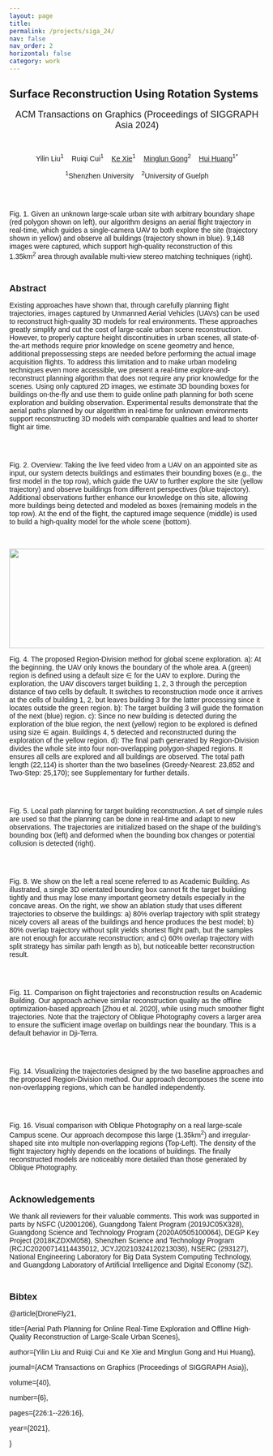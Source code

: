```yaml
---
layout: page
title: 
permalink: /projects/siga_24/
nav: false
nav_order: 2
horizontal: false
category: work
---
```

<div class="detail_ct">
        <h2 class="rd_title">Surface Reconstruction Using Rotation Systems</h2>
        <p class="td_text"></p>
        <div class="rd_ct"><p font-size:12px="" style="text-align: center;"><span style="font-size:18px;"><span style="font-family:Arial,Helvetica,sans-serif;">ACM Transactions on Graphics (Proceedings of SIGGRAPH Asia 2024)</span></span></p>

<p font-size:12px="" style="text-align: center;"><span style="font-family:Arial,Helvetica,sans-serif;"><strong><span style="font-size:14px">​</span></strong></span></p>

<p font-size:12px="" style="text-align: center;"><span style="font-size:14px;"><span style="font-family:Arial,Helvetica,sans-serif;">Yilin Liu<sup>1</sup>&nbsp;&nbsp;&nbsp;&nbsp;Ruiqi Cui<sup>1</sup>&nbsp;&nbsp;&nbsp;&nbsp;<a data-ke-src="https://vcc.tech/~kexie" href="https://vcc.tech/~kexie" target="_blank">Ke Xie</a><sup>1</sup>&nbsp;&nbsp;&nbsp;&nbsp;<a data-ke-src="http://socs.uoguelph.ca/~minglun/" href="http://socs.uoguelph.ca/~minglun/" target="_blank">Minglun Gong</a><sup>2</sup>&nbsp;&nbsp;&nbsp;&nbsp;<a data-ke-src="https://vcc.tech/~huihuang" href="https://vcc.tech/~huihuang" target="_blank">Hui Huang</a><sup>1*</sup></span></span></p>

<p font-size:12px="" style="text-align: center;"><span style="font-size:14px;"><span style="font-family:Arial,Helvetica,sans-serif;"><sup>1</sup>Shenzhen University&nbsp; &nbsp;&nbsp;<sup>2</sup>University of Guelph</span></span></p>

<p font-size:12px="">&nbsp;</p>

<p font-size:12px=""><img alt="" src="https://vcc-szu.s3.ap-southeast-1.amazonaws.com/1651222316692.png"><img alt="" src="https://vcc-szu.s3.ap-southeast-1.amazonaws.com/1659083784725.png"></p>

<p font-size:12px=""><span style="font-size:14px;"><span style="font-family:Arial,Helvetica,sans-serif;">Fig. 1. Given an unknown large-scale urban site with arbitrary boundary shape (red polygon shown on left), our algorithm designs an aerial flight trajectory in real-time, which guides a single-camera UAV to both explore the site (trajectory shown in yellow) and observe all buildings (trajectory shown in blue). 9,148 images were captured, which support high-quality reconstruction of this 1.35km<sup>2</sup>&nbsp;area through available multi-view stereo matching techniques (right).</span></span></p>

<p font-size:12px="">&nbsp;</p>

<p font-size:12px=""><span style="font-size:18px;"><span style="font-family:Arial,Helvetica,sans-serif;"><strong>Abstract</strong></span></span></p>

<p font-size:12px=""><span style="font-size:14px;"><span style="font-family:Arial,Helvetica,sans-serif;">Existing approaches have shown that, through carefully planning flight trajectories, images captured by Unmanned Aerial Vehicles (UAVs) can be used to reconstruct high-quality 3D models for real environments. These approaches greatly simplify and cut the cost of large-scale urban scene reconstruction. However, to properly capture height discontinuities in urban scenes, all state-of-the-art methods require prior knowledge on scene geometry and hence, additional prepossessing steps are needed before performing the actual image acquisition flights. To address this limitation and to make urban modeling techniques even more accessible, we present a real-time explore-and-reconstruct planning algorithm that does not require any prior knowledge for the scenes. Using only captured 2D images, we estimate 3D bounding boxes for buildings on-the-fly and&nbsp;use them to guide online path planning for both scene exploration and building observation. Experimental results demonstrate that the aerial paths planned by our algorithm in real-time for unknown environments support reconstructing 3D models with comparable qualities and lead to shorter flight air time.</span></span></p>

<p font-size:12px="">&nbsp;</p>

<p font-size:12px=""><img alt="" src="https://vcc-szu.s3.ap-southeast-1.amazonaws.com/1651222337683.png"><img alt="" src="https://vcc-szu.s3.ap-southeast-1.amazonaws.com/1659083809455.png"></p>

<p font-size:12px=""><span style="font-size:14px;"><span style="font-family:Arial,Helvetica,sans-serif;">Fig. 2. Overview: Taking the live feed video from a UAV on an appointed site as input, our system detects buildings and estimates their bounding boxes (e.g., the first model in the top row), which guide the UAV to further explore the site (yellow trajectory) and observe buildings from different perspectives (blue trajectory). Additional observations further enhance our knowledge on this site, allowing more buildings being detected and modeled as boxes (remaining models in the top row). At the end of the flight, the captured image sequence (middle) is used to build a high-quality model for the whole scene (bottom).</span></span></p>

<p font-size:12px="">&nbsp;</p>

<p font-size:12px=""><img alt="" src="https://vcc-szu.s3.ap-southeast-1.amazonaws.com/1651222384273.png"><img alt="" src="https://vcc-szu.s3.ap-southeast-1.amazonaws.com/1659083824774.png" style="width: 1300px; height: 196px;"></p>

<p font-size:12px=""><span style="font-size:14px;"><span style="font-family:Arial,Helvetica,sans-serif;">Fig. 4. The proposed Region-Division method for global scene exploration. a): At the beginning, the UAV only knows the boundary of the whole area. A (green) region is defined using a default size&nbsp;∈&nbsp;for the UAV to explore. During the exploration, the UAV discovers target building 1, 2, 3 through the perception distance of two cells by default. It switches to reconstruction mode once it arrives at the cells of building 1, 2, but leaves building 3 for the latter processing since it locates outside the green region. b): The target building 3 will guide the formation of the next (blue) region. c): Since no new building is detected during the exploration of the blue region, the next (yellow) region to be explored is defined using size&nbsp;∈&nbsp;again. Buildings 4, 5 detected and reconstructed during the exploration of the yellow region. d): The final path generated by Region-Division divides the whole site into four non-overlapping polygon-shaped regions. It ensures all cells are explored and all buildings are observed. The total path length (22,114) is shorter than the two baselines (Greedy-Nearest: 23,852 and Two-Step: 25,170); see Supplementary for further details.</span></span></p>

<p font-size:12px="">&nbsp;</p>

<p font-size:12px=""><img alt="" src="https://vcc-szu.s3.ap-southeast-1.amazonaws.com/1651222408608.png"><img alt="" src="https://vcc-szu.s3.ap-southeast-1.amazonaws.com/1659083838760.png"></p>

<p font-size:12px=""><span style="font-size:14px;"><span style="font-family:Arial,Helvetica,sans-serif;">Fig. 5. Local path planning for target building reconstruction. A set of simple rules are used so that the planning can be done in real-time and adapt to new observations. The trajectories are initialized based on the shape of the building’s bounding box (left) and deformed when the bounding box changes or potential collusion is detected (right).</span></span></p>

<p font-size:12px="">&nbsp;</p>

<p font-size:12px=""><img alt="" src="https://vcc-szu.s3.ap-southeast-1.amazonaws.com/1651222429699.png"><img alt="" src="https://vcc-szu.s3.ap-southeast-1.amazonaws.com/1659083859877.png"></p>

<p font-size:12px=""><span style="font-size:14px;"><span style="font-family:Arial,Helvetica,sans-serif;">Fig. 8. We show on the left a real scene referred to as Academic Building. As illustrated, a single 3D orientated bounding box cannot fit the target building tightly and thus may lose many important geometry details especially in the concave areas. On the right, we show an ablation study that uses different trajectories to observe the buildings: a) 80% overlap trajectory with split strategy nicely covers all areas of the buildings and hence produces the best model; b) 80% overlap trajectory without split yields shortest flight path, but the samples are not enough for accurate reconstruction; and c) 60% overlap trajectory with split strategy has similar path length as b), but noticeable better reconstruction result.</span></span></p>

<p font-size:12px="">&nbsp;</p>

<p font-size:12px=""><img alt="" src="https://vcc-szu.s3.ap-southeast-1.amazonaws.com/1651222882593.png"><img alt="" src="https://vcc-szu.s3.ap-southeast-1.amazonaws.com/1659083877761.png"></p>

<p font-size:12px=""><span style="font-size:14px;"><span style="font-family:Arial,Helvetica,sans-serif;">Fig. 11. Comparison on flight trajectories and reconstruction results on Academic Building. Our approach achieve similar reconstruction quality as the offline optimization-based approach [Zhou et al. 2020], while using much smoother flight trajectories. Note that the trajectory of Oblique Photography covers a larger area to ensure the sufficient image overlap on buildings near the boundary. This is a default behavior in Dji-Terra.</span></span></p>

<p font-size:12px="">&nbsp;</p>

<p font-size:12px=""><img alt="" src="https://vcc-szu.s3.ap-southeast-1.amazonaws.com/1651222902546.png"><img alt="" src="https://vcc-szu.s3.ap-southeast-1.amazonaws.com/1659083897972.png"></p>

<p font-size:12px=""><span style="font-size:14px;"><span style="font-family:Arial,Helvetica,sans-serif;">Fig. 14. Visualizing the trajectories designed by the two baseline approaches and the proposed Region-Division method. Our approach decomposes the scene into non-overlapping regions, which can be handled independently.</span></span></p>

<p font-size:12px="">&nbsp;</p>

<p font-size:12px=""><img alt="" src="https://vcc-szu.s3.ap-southeast-1.amazonaws.com/1651222923587.png"><img alt="" src="https://vcc-szu.s3.ap-southeast-1.amazonaws.com/1659083915214.png"></p>

<p font-size:12px=""><span style="font-size:14px;"><span style="font-family:Arial,Helvetica,sans-serif;">Fig. 16. Visual comparison with Oblique Photography on a real large-scale Campus scene. Our approach decompose this large (1.35km<sup>2</sup>) and irregular-shaped site into multiple non-overlapping regions (Top-Left). The density of the flight trajectory highly depends on the locations of buildings. The finally reconstructed models are noticeably more detailed than those generated by Oblique Photography.</span></span></p>

<p font-size:12px="">&nbsp;</p>

<p font-size:12px=""><span style="font-size:18px;"><span style="font-family:Arial,Helvetica,sans-serif;"><strong>Acknowledgements</strong></span></span></p>

<p font-size:12px=""><span style="font-size:14px;"><span style="font-family:Arial,Helvetica,sans-serif;">We thank all reviewers for their valuable comments. This work was supported in parts by NSFC (U2001206), Guangdong Talent Program (2019JC05X328), Guangdong Science and Technology Program (2020A0505100064), DEGP Key Project (2018KZDXM058), Shenzhen Science and Technology Program (RCJC20200714114435012, JCYJ20210324120213036), NSERC (293127), National Engineering Laboratory for Big Data System Computing Technology, and Guangdong Laboratory of Artificial Intelligence and Digital Economy (SZ).</span></span></p>

<p font-size:12px="">&nbsp;</p>

<p font-size:12px=""><span style="font-size:18px;"><span style="font-family:Arial,Helvetica,sans-serif;"><strong>Bibtex</strong></span></span></p>

<p font-size:12px=""><span style="font-size:14px;"><span style="font-family:Arial,Helvetica,sans-serif;">@article{DroneFly21,</span></span></p>

<p font-size:12px=""><span style="font-size:14px;"><span style="font-family:Arial,Helvetica,sans-serif;">title={Aerial Path Planning for Online Real-Time Exploration and Offline High-Quality Reconstruction of Large-Scale Urban Scenes},</span></span></p>

<p font-size:12px=""><span style="font-size:14px;"><span style="font-family:Arial,Helvetica,sans-serif;">author={Yilin Liu&nbsp;and&nbsp;Ruiqi Cui&nbsp;and&nbsp;Ke Xie&nbsp;and&nbsp;Minglun Gong&nbsp;and&nbsp;Hui Huang},</span></span></p>

<p font-size:12px=""><span style="font-size:14px;"><span style="font-family:Arial,Helvetica,sans-serif;">journal={ACM Transactions on Graphics (Proceedings of SIGGRAPH Asia)},</span></span></p>

<p font-size:12px=""><span style="font-size:14px;"><span style="font-family:Arial,Helvetica,sans-serif;">volume={40},</span></span></p>

<p font-size:12px=""><span style="font-size:14px;"><span style="font-family:Arial,Helvetica,sans-serif;">number={6},</span></span></p>

<p font-size:12px=""><span style="font-size:14px;"><span style="font-family:Arial,Helvetica,sans-serif;">pages={226:1--226:16},</span></span></p>

<p font-size:12px=""><span style="font-size:14px;"><span style="font-family:Arial,Helvetica,sans-serif;">year={2021},</span></span></p>

<p font-size:12px=""><span style="font-size:14px;"><span style="font-family:Arial,Helvetica,sans-serif;">}</span></span></p>